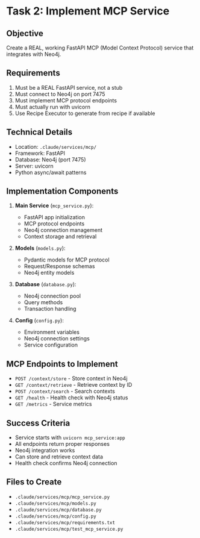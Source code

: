 # Task 2: Implement MCP Service

## Objective
Create a REAL, working FastAPI MCP (Model Context Protocol) service that integrates with Neo4j.

## Requirements
1. Must be a REAL FastAPI service, not a stub
2. Must connect to Neo4j on port 7475
3. Must implement MCP protocol endpoints
4. Must actually run with uvicorn
5. Use Recipe Executor to generate from recipe if available

## Technical Details
- Location: `.claude/services/mcp/`
- Framework: FastAPI
- Database: Neo4j (port 7475)
- Server: uvicorn
- Python async/await patterns

## Implementation Components
1. **Main Service** (`mcp_service.py`):
   - FastAPI app initialization
   - MCP protocol endpoints
   - Neo4j connection management
   - Context storage and retrieval

2. **Models** (`models.py`):
   - Pydantic models for MCP protocol
   - Request/Response schemas
   - Neo4j entity models

3. **Database** (`database.py`):
   - Neo4j connection pool
   - Query methods
   - Transaction handling

4. **Config** (`config.py`):
   - Environment variables
   - Neo4j connection settings
   - Service configuration

## MCP Endpoints to Implement
- `POST /context/store` - Store context in Neo4j
- `GET /context/retrieve` - Retrieve context by ID
- `POST /context/search` - Search contexts
- `GET /health` - Health check with Neo4j status
- `GET /metrics` - Service metrics

## Success Criteria
- Service starts with `uvicorn mcp_service:app`
- All endpoints return proper responses
- Neo4j integration works
- Can store and retrieve context data
- Health check confirms Neo4j connection

## Files to Create
- `.claude/services/mcp/mcp_service.py`
- `.claude/services/mcp/models.py`
- `.claude/services/mcp/database.py`
- `.claude/services/mcp/config.py`
- `.claude/services/mcp/requirements.txt`
- `.claude/services/mcp/test_mcp_service.py`